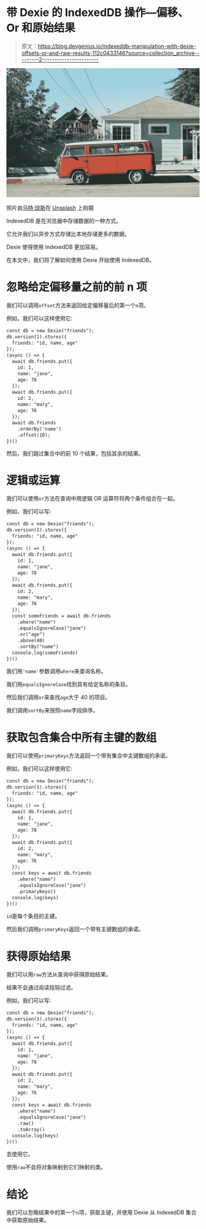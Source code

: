 # 带 Dexie 的 IndexedDB 操作—偏移、Or 和原始结果

> 原文：<https://blog.devgenius.io/indexeddb-manipulation-with-dexie-offsets-or-and-raw-results-112c0433146?source=collection_archive---------2----------------------->

![](img/9c1f1ddc3d53f742415e3d22683df09c.png)

照片由[马特·琼斯](https://unsplash.com/@mattjonesdp?utm_source=medium&utm_medium=referral)在 [Unsplash](https://unsplash.com?utm_source=medium&utm_medium=referral) 上拍摄

IndexedDB 是在浏览器中存储数据的一种方式。

它允许我们以异步方式存储比本地存储更多的数据。

Dexie 使得使用 IndexedDB 更加容易。

在本文中，我们将了解如何使用 Dexie 开始使用 IndexedDB。

# 忽略给定偏移量之前的前 n 项

我们可以调用`offset`方法来返回给定偏移量后的第一个`n`项。

例如，我们可以这样使用它:

```
const db = new Dexie("friends");
db.version(1).stores({
  friends: "id, name, age"
});
(async () => {
  await db.friends.put({
    id: 1,
    name: "jane",
    age: 78
  });
  await db.friends.put({
    id: 2,
    name: "mary",
    age: 76
  });
  await db.friends
    .orderBy('name')
    .offset(10);
})()
```

然后，我们跳过集合中的前 10 个结果，包括其余的结果。

# 逻辑或运算

我们可以使用`or`方法在查询中用逻辑 OR 运算符将两个条件组合在一起。

例如，我们可以写:

```
const db = new Dexie("friends");
db.version(1).stores({
  friends: "id, name, age"
});
(async () => {
  await db.friends.put({
    id: 1,
    name: "jane",
    age: 78
  });
  await db.friends.put({
    id: 2,
    name: "mary",
    age: 76
  });
  const someFriends = await db.friends
    .where("name")
    .equalsIgnoreCase("jane")
    .or("age")
    .above(40)
    .sortBy("name")
  console.log(someFriends)
})()
```

我们用`'name'`参数调用`where`来查询名称。

我们用`equalsIgnoreCase`找到具有给定名称的条目。

然后我们调用`or`来查找`age`大于 40 的项目。

我们调用`sortBy`来按照`name`字段排序。

# 获取包含集合中所有主键的数组

我们可以使用`primaryKeys`方法返回一个带有集合中主键数组的承诺。

例如，我们可以这样使用它:

```
const db = new Dexie("friends");
db.version(1).stores({
  friends: "id, name, age"
});
(async () => {
  await db.friends.put({
    id: 1,
    name: "jane",
    age: 78
  });
  await db.friends.put({
    id: 2,
    name: "mary",
    age: 76
  });
  const keys = await db.friends
    .where("name")
    .equalsIgnoreCase("jane")
    .primaryKeys()
  console.log(keys)
})()
```

`id`是每个条目的主键。

然后我们调用`primaryKeys`返回一个带有主键数组的承诺。

# 获得原始结果

我们可以用`raw`方法从查询中获得原始结果。

结果不会通过阅读挂钩过滤。

例如，我们可以写:

```
const db = new Dexie("friends");
db.version(1).stores({
  friends: "id, name, age"
});
(async () => {
  await db.friends.put({
    id: 1,
    name: "jane",
    age: 78
  });
  await db.friends.put({
    id: 2,
    name: "mary",
    age: 76
  });
  const keys = await db.friends
    .where("name")
    .equalsIgnoreCase("jane")
    .raw()
    .toArray()
  console.log(keys)
})()
```

去使用它。

使用`raw`不会将对象映射到它们映射的类。

# 结论

我们可以忽略结果中的第一个`n`项，获取主键，并使用 Dexie 从 IndexedDB 集合中获取原始结果。